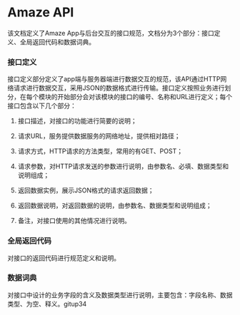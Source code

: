 # Amaze API

该文档定义了Amaze App与后台交互的接口规范，文档分为3个部分：接口定义、全局返回代码和数据词典。

### 接口定义

接口定义部分定义了app端与服务器端进行数据交互的规范，该API通过HTTP网络请求进行数据交互，采用JSON的数据格式进行传输。接口定义按照业务进行划分，在每个模块的开始部分会对该模块的接口的编号、名称和URL进行定义；每个接口包含以下几个部分：

1. 接口描述，对接口的功能进行简要的说明；

2. 请求URL，服务提供数据服务的网络地址，提供相对路径；

3. 请求方式，HTTP请求的方法类型，常用的有GET、POST；

4. 请求参数，对HTTP请求发送的参数进行说明，由参数名、必填、数据类型和说明组成；

5. 返回数据实例，展示JSON格式的请求返回数据；

6. 返回数据说明，对返回数据的说明，由参数名、数据类型和说明组成；

7. 备注，对接口使用的其他情况进行说明。

### 全局返回代码

对接口的返回代码进行规范定义和说明。

### 数据词典

对接口中设计的业务字段的含义及数据类型进行说明，主要包含：字段名称、数据类型、为空、释义。gitup34

